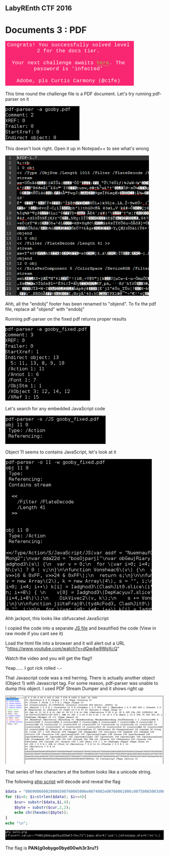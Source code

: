 ## LabyREnth CTF 2016
# Documents 3 : PDF

![qn](img/qn.png)

This time round the challenge file is a PDF document. Let's try running pdf-parser on it

![01](img/01.png)

This doesn't look right. Open it up in Notepad++ to see what's wrong

![oops](img/02.png)

Ahh, all the "endobj" footer has been renamed to "objend". To fix the pdf file, replace all "objend" with "endobj"

Running pdf-parser on the fixed pdf returns proper results

![fixed](img/03.png)

Let's search for any embedded JavaScript code

![jssearch](img/04.png)

Object 11 seems to contains JavaScript, let's look at it

![bingo](img/05.png)

Ahh jackpot, this looks like obfuscated JavaScript

I copied the code into a separate [JS file](bingojs.html) and beautified the code (View in raw mode if you cant see it)

Load the html file into a browser and it will alert out a URL "https://www.youtube.com/watch?v=dQw4w9WgXcQ"

Watch the video and you will get the flag!!




















Yeap...... I got rick rolled -.-

That Javascript code was a red herring. There is actually another object (Object 1) with Javascript tag. For some reason, pdf-parser was unable to dump this object. I used PDF Stream Dumper and it shows right up

![obj1](img/06.png)

That series of hex characters at the bottom looks like a unicode string.

The following [php script](soln.php) will decode and reveal the flag

```php
$data = "006900660028006500760065006e0074002e00760061006c00750065003d003d002200500041004e007b00670030006f006200790067006f0030006200790064003000300077006800330072003300720075003f007d00220029007b006100700070002e0061006c0065007200740028002200790065007300220029003b007d0065006c00730065007b006100700070002e0061006c00650072007400280022006e006f00220029003b007d000a";
for ($i=0; $i<strlen($data); $i+=4){
    $cur= substr($data,$i,4);
    $byte = substr($cur,2,2);
    echo chr(hexdec($byte));
}
echo "\n";
```

![soln](img/07.png)

The flag is **PAN{g0obygo0byd00wh3r3ru?}**